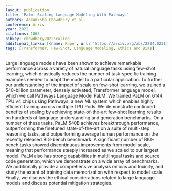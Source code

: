 ```yaml
---
layout: publication
title: 'Palm: Scaling Language Modeling With Pathways'
authors: Aakanksha Chowdhery et al.
conference: Arxiv
year: 2022
citations: 1863
bibkey: chowdhery2022scaling
additional_links: [{name: Paper, url: 'https://arxiv.org/abs/2204.02311'}]
tags: [Transformer, Few-Shot, Language Modeling, Ethics and Bias]
---
```

Large language models have been shown to achieve remarkable performance
across a variety of natural language tasks using few-shot learning, which
drastically reduces the number of task-specific training examples needed to
adapt the model to a particular application. To further our understanding of
the impact of scale on few-shot learning, we trained a 540-billion parameter,
densely activated, Transformer language model, which we call Pathways Language
Model PaLM. We trained PaLM on 6144 TPU v4 chips using Pathways, a new ML
system which enables highly efficient training across multiple TPU Pods. We
demonstrate continued benefits of scaling by achieving state-of-the-art
few-shot learning results on hundreds of language understanding and generation
benchmarks. On a number of these tasks, PaLM 540B achieves breakthrough
performance, outperforming the finetuned state-of-the-art on a suite of
multi-step reasoning tasks, and outperforming average human performance on the
recently released BIG-bench benchmark. A significant number of BIG-bench tasks
showed discontinuous improvements from model scale, meaning that performance
steeply increased as we scaled to our largest model. PaLM also has strong
capabilities in multilingual tasks and source code generation, which we
demonstrate on a wide array of benchmarks. We additionally provide a
comprehensive analysis on bias and toxicity, and study the extent of training
data memorization with respect to model scale. Finally, we discuss the ethical
considerations related to large language models and discuss potential
mitigation strategies.